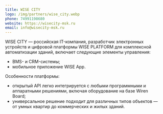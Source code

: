 ```yaml
---
title: WISE CITY
logo: /img/partners/wise_city.webp
phone: 74991198680 
website: https://wisecity-msk.ru
email: info@wisecity-msk.ru
---
```


WISE CITY  — российская IT-компания, разработчик электронных устройств и цифровой платформы WISE PLATFORM для комплексной автоматизации зданий, включает следующие элементы управления:
* BMS- и CRM-системы;
* мобильное приложение WISE App.

Особенности платформы:
* открытый API легко интегрируется с любыми программными и аппаратными решениями, включая оборудование на базе Wiren Board;
* универсальное решение подходит для различных типов объектов — от умных квартир до коммерческих и жилых зданий.
